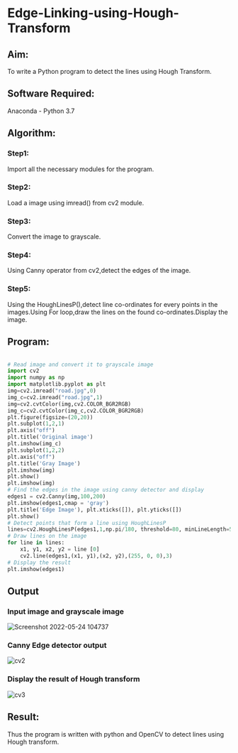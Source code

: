 # Edge-Linking-using-Hough-Transform
## Aim:
To write a Python program to detect the lines using Hough Transform.

## Software Required:
Anaconda - Python 3.7

## Algorithm:
### Step1:
Import all the necessary modules for the program.

### Step2:
Load a image using imread() from cv2 module.

### Step3:
Convert the image to grayscale.

### Step4:
Using Canny operator from cv2,detect the edges of the image.

### Step5:
Using the HoughLinesP(),detect line co-ordinates for every points in the images.Using For loop,draw the lines on the found co-ordinates.Display the image.


## Program:
```Python

# Read image and convert it to grayscale image
import cv2 
import numpy as np
import matplotlib.pyplot as plt
img=cv2.imread("road.jpg",0)
img_c=cv2.imread("road.jpg",1)
img=cv2.cvtColor(img,cv2.COLOR_BGR2RGB)
img_c=cv2.cvtColor(img_c,cv2.COLOR_BGR2RGB)
plt.figure(figsize=(20,20))
plt.subplot(1,2,1)
plt.axis("off")
plt.title('Original image')
plt.imshow(img_c)
plt.subplot(1,2,2)
plt.axis("off")
plt.title('Gray Image')
plt.imshow(img)
plt.show()
plt.imshow(img)
# Find the edges in the image using canny detector and display
edges1 = cv2.Canny(img,100,200)
plt.imshow(edges1,cmap = 'gray')
plt.title('Edge Image'), plt.xticks([]), plt.yticks([])
plt.show()
# Detect points that form a line using HoughLinesP
lines=cv2.HoughLinesP(edges1,1,np.pi/180, threshold=80, minLineLength=50,maxLineGap=250)
# Draw lines on the image
for line in lines:
    x1, y1, x2, y2 = line [0] 
    cv2.line(edges1,(x1, y1),(x2, y2),(255, 0, 0),3)
# Display the result
plt.imshow(edges1)
```
## Output

### Input image and grayscale image
![Screenshot 2022-05-24 104737](https://user-images.githubusercontent.com/75235402/169954493-3901b044-f991-4117-a2de-053259d90cac.jpg)



### Canny Edge detector output
![cv2](https://user-images.githubusercontent.com/75235402/169012858-d4acbbba-d5c7-4f5e-9f8b-e4ace9d0d037.jpg)

### Display the result of Hough transform

![cv3](https://user-images.githubusercontent.com/75235402/169012890-9a94dfdd-1a8c-4ba7-90c7-6e371c2f9794.jpg)

## Result:
Thus the program is written with python and OpenCV to detect lines using Hough transform. 
